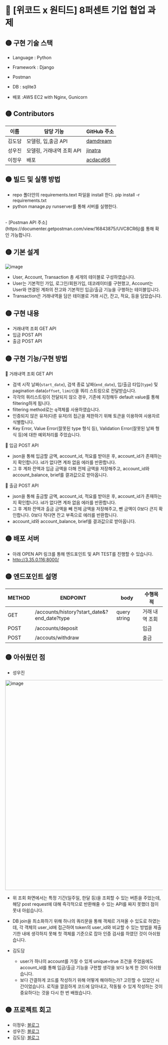 # 🔴 [위코드 x 원티드] 8퍼센트 기업 협업 과제

## 🟡 구현 기술 스택
- Language  : Python

- Framework :  Django

- Postman

- DB  : sqlite3

- 배포 :AWS EC2 with Nginx, Gunicorn

## 🟡 Contributors
|이름 |담당 기능| GitHub 주소|
|------|---|---|
|김도담|모델링, 입,출금 API| [damdream](http://github.com/damdream)|
|성우진|모델링, 거래내역 조회 API | [jinatra](http://github.com/jinatra)|
|이정우|배포| [acdacd66](http://github.com/acdacd66)|

## 🟡 빌드 및 실행 방법
- repo 폴더안의 requirements.text 파일을 install 한다.
pip install -r requirements.txt
- python manage.py runserver를 통해 서버를 실행한다.
<br>
- [Postman API 주소](https://documenter.getpostman.com/view/16843875/UVC8CR6j)를 통해 확인 가능합니다.
<br>

## 🟡 기본 설계
![image](https://user-images.githubusercontent.com/81546305/141465168-efdb4b70-05ed-42a2-8bec-d525d2451037.png)


- User, Account, Transaction 총 세개의 테이블로 구성하였습니다.
- User는 기본적인 가입, 로그인/회원가입, 데코레이터를 구현했고, Account는 User와 연결된 계좌의 잔고와 기본적인 입금/출금 기능을 구행하는 테이블입니다.
- Transaction은 거래내역을 담은 테이블로 거래 시간, 잔고, 적요, 등을 담았습니다.


## 🟡 구현 내용
- 거래내역 조회 GET API
- 입금 POST API
- 출금 POST API

## 🟡 구현 기능/구현 방법
🔵  거래내역 조회 GET API
 
- 검색 시작 날짜(`start_date`), 검색 종료 날짜(`end_date`), 입/출금 타입(`type`) 및 pagination data(`offset`, `limit`)을 쿼리 스트링으로 전달받습니다.
- 각각의 쿼리스트링이 전달되지 않으 경우, 기존에 지정해두 default value를 통해 filtering하게 됩니다.
- filtering method로는 q객체를 사용하였습니다.
- 인증되지 않은 유저(다른 유저)의 접근을 제한하기 위해 토큰을 이용하여 사용자르 식별합니다.
- Key Error, Value Error(잘못된 type 형식 등), Validation Error(잘못된 날짜 형식 등)에 대한 예외처리를 주었습니다.

🔵 입금 POST API

- json을 통해 입금할 금액, account_id, 적요를 받아온 후, account_id가 존재하는지 확인합니다. id가 없다면 계좌 없음 에러를 반환합니다.
- 그 후 계좌 잔액과 입금 금액을 더해 전체 금액을 저장해주고, account_id와 account_balance, brief를 결과값으로 받아옵니다.

🔵 출금 POST API

- json을 통해 출금할 금액, account_id, 적요를 받아온 후, account_id가 존재하는지 확인합니다. id가 없다면 계좌 없음 에러를 반환합니다.
- 그 후 계좌 잔액과 출금 금액을 빼 전체 금액을 저장해주고, 뺀 금액이 0보다 큰지 확인합니다. 0보다 작다면 잔고 부족으로 에러를 반환합니다.
- account_id와 account_balance, brief를 결과값으로 받아옵니다.



## 🟡 배포 서버
- 아래 OPEN API 링크를 통해 엔드포인트 및 API TEST를 진행할 수 있습니다.
- http://3.35.0.116:8000/


## 🟡 엔드포인트 설명
|METHOD| ENDPOINT| body | 수행목적 |
|------|---|---|----|
| GET	| /accounts/history?start_date&?end_date?type	| query string	| 거래 내역 조회 |
| POST | /accounts/deposit  |  | 입금 |
| POST | /accouts/withdraw  |  | 출금 |


## 🟡 아쉬웠던 점

- 성우진
<img width="669" alt="image" src="https://user-images.githubusercontent.com/85162752/141450304-0eff9404-3ff4-49b3-b099-81a91a4c2b0a.png">

  - 위 조회 화면에서는 특정 기간(일주일, 한달 등)을 조회할 수 있는 버튼을 주었는데, 해당 post request에 대해 즉각적으로 반환해줄 수 있는 API를 짜지 못했더 점이 못내 아쉽습니다.
  - DB join을 최소화하기 위해 하나의 쿼리문을 통해 객체르 가져올 수 있도로 하였는데, 각 객체의 user_id에 접근하여 token의 user_id와 비교할 수 있는 방법을 제출 기한 내에 생각하지 못해 첫 객체를
    기준으로 잡아 인증 검사를 하였던 것이 아쉬웠습니다.

- 김도담
  - user가 하나의 account를 가질 수 있게 unique=true 조건을 주었음에도 account_id를 통해 입금/출금 기능을 구현할 생각을 보다 늦게 한 것이 아쉬웠습니다.
  - 보다 간결하게 코드를 작성하기 위해 어떻게 해야하는가? 고민할 수 있었던 시간이었습니다. 로직을 깔끔하게 코드에 담아내고, 작동될 수 있게 작성하는 것이 중요하다는 것을 다시 한 번 배웠습니다. 

## 🟡 프로젝트 회고

- 이정우: [블로그](https://mytech123.tistory.com/)
- 성우진: [블로그](https://velog.io/@jinatra)
- 김도담: [블로그](http://velog.io/@damdreammm)
